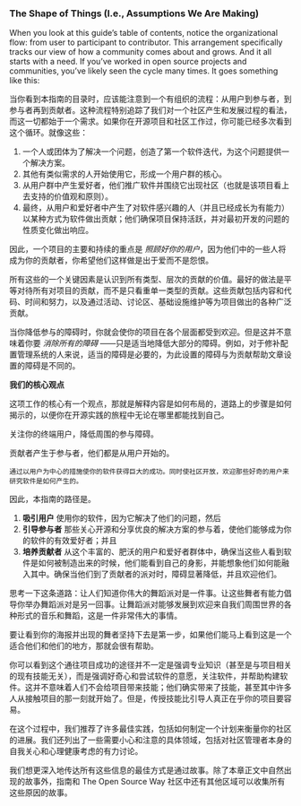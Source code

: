### The Shape of Things (I.e., Assumptions We Are Making)

When you look at this guide’s table of contents, notice the organizational flow: from user to
participant to contributor. This arrangement specifically tracks our view of how a community
comes about and grows. And it all starts with a need. If you’ve worked in open source projects and
communities, you’ve likely seen the cycle many times. It goes something like this:

当你看到本指南的目录时，应该能注意到一个有组织的流程：从用户到参与者，到参与者再到贡献者。这种流程特别追踪了我们对一个社区产生和发展过程的看法，而这一切都始于一个需求。如果你在开源项目和社区工作过，你可能已经多次看到这个循环。就像这些：

1. 一个人或团体为了解决一个问题，创造了第一个软件迭代，为这个问题提供一个解决方案。
2. 其他有类似需求的人开始使用它，形成一个用户群的核心。
3. 从用户群中产生爱好者，他们推广软件并围绕它出现社区（也就是该项目看上去支持的价值观和原则）。
4. 最终，从用户和爱好者中产生了对软件感兴趣的人（并且已经成长为有能力） 以某种方式为软件做出贡献；他们确保项目保持活跃，并对最初开发的问题的性质变化做出响应。

因此，一个项目的主要和持续的重点是 _照顾好你的用户_，因为他们中的一些人将成为你的贡献者，你希望他们这样做是出于爱而不是怨恨。

所有这些的一个关键因素是认识到所有类型、层次的贡献的价值。最好的做法是平等对待所有对项目的贡献，而不是只看重单一类型的贡献。这些贡献包括内容和代码、时间和努力，以及通过活动、讨论区、基础设施维护等为项目做出的各种广泛贡献。


当你降低参与的障碍时，你就会使你的项目在各个层面都受到欢迎。但是这并不意味着你要 _消除所有的障碍_ ——只是适当地降低大部分的障碍。例如，对于修补配置管理系统的人来说，适当的障碍是必要的，为此设置的障碍与为贡献帮助文章设置的障碍是不同的。

**我们的核心观点**

这项工作的核心有一个观点，那就是解释内容是如何布局的，道路上的步骤是如何揭示的，以便你在开源实践的旅程中无论在哪里都能找到自己。

关注你的终端用户，降低周围的参与障碍。

贡献者产生于参与者，他们都是从用户开始的。

```
通过以用户为中心的措施使你的软件获得巨大的成功。同时使社区开放，欢迎那些好奇的用户来研究软件是如何产生的。
```

因此，本指南的路径是。

1. **吸引用户** 使用你的软件，因为它解决了他们的问题，然后
2. **引导参与者** 那些关心开源和分享优良的解决方案的参与着，使他们能够成为你的软件的有效爱好者；并且
3. **培养贡献者** 从这个丰富的、肥沃的用户和爱好者群体中，确保当这些人看到软件是如何被制造出来的时候，他们能看到自己的身影，并能想象他们如何能融入其中。确保当他们到了贡献者的派对时，障碍显著降低，并且欢迎他们。

思考一下这条道路：让人们知道你伟大的舞蹈派对是一件事。让这些舞者有能力倡导你举办舞蹈派对是另一回事。让舞蹈派对能够发展到欢迎来自我们周围世界的各种形式的音乐和舞蹈，这是一件非常伟大的事情。

要让看到你的海报并出现的舞者坚持下去是第一步，如果他们能马上看到这是一个适合他们和他们的地方，那就会很有帮助。

你可以看到这个通往项目成功的途径并不一定是强调专业知识（甚至是与项目相关的现有技能无关），而是强调好奇心和尝试软件的意愿，关注软件，并帮助构建软件。这并不意味着人们不会给项目带来技能；他们确实带来了技能，甚至其中许多人从接触项目的那一刻就开始了。但是，传授技能比引导人真正在乎你的项目要容易。

在这个过程中，我们推荐了许多最佳实践，包括如何制定一个计划来衡量你的社区的进展。我们还列出了一些需要小心和注意的具体领域，包括对社区管理者本身的自我关心和心理健康考虑的有力讨论。

我们想更深入地传达所有这些信息的最佳方式是通过故事。除了本章正文中自然出现的故事外，指南和 The Open Source Way 社区中还有其他区域可以收集所有这些原因的故事。
